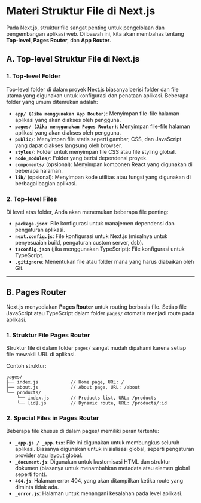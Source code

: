 # Materi Struktur File di Next.js

Pada Next.js, struktur file sangat penting untuk pengelolaan dan pengembangan aplikasi web. Di bawah ini, kita akan membahas tentang **Top-level**, **Pages Router**, dan **App Router**.

## A. Top-level Struktur File di Next.js

### 1. **Top-level Folder**
Top-level folder di dalam proyek Next.js biasanya berisi folder dan file utama yang digunakan untuk konfigurasi dan penataan aplikasi. Beberapa folder yang umum ditemukan adalah:

- **`app/ (Jika menggunakan App Router)`**: Menyimpan file-file halaman aplikasi yang akan diakses oleh pengguna.
- **`pages/ (Jika menggunakan Pages Router)`**: Menyimpan file-file halaman aplikasi yang akan diakses oleh pengguna.
- **`public/`**: Menyimpan file statis seperti gambar, CSS, dan JavaScript yang dapat diakses langsung oleh browser.
- **`styles/`**: Folder untuk menyimpan file CSS atau file styling global.
- **`node_modules/`**: Folder yang berisi dependensi proyek.
- **`components/`** (opsional): Menyimpan komponen React yang digunakan di beberapa halaman.
- **`lib/`** (opsional): Menyimpan kode utilitas atau fungsi yang digunakan di berbagai bagian aplikasi.

### 2. **Top-level Files**
Di level atas folder, Anda akan menemukan beberapa file penting:

- **`package.json`**: File konfigurasi untuk manajemen dependensi dan pengaturan aplikasi.
- **`next.config.js`**: File konfigurasi untuk Next.js (misalnya untuk penyesuaian build, pengaturan custom server, dsb).
- **`tsconfig.json`** (jika menggunakan TypeScript): File konfigurasi untuk TypeScript.
- **`.gitignore`**: Menentukan file atau folder mana yang harus diabaikan oleh Git.

---

## B. Pages Router

Next.js menyediakan **Pages Router** untuk routing berbasis file. Setiap file JavaScript atau TypeScript dalam folder `pages/` otomatis menjadi route pada aplikasi.

### 1. **Struktur File Pages Router**
Struktur file di dalam folder `pages/` sangat mudah dipahami karena setiap file mewakili URL di aplikasi.

Contoh struktur:

```text
pages/
├── index.js            // Home page, URL: /
├── about.js            // About page, URL: /about
└── products/
    └── index.js        // Products list, URL: /products
    └── [id].js         // Dynamic route, URL: /products/:id
```

### 2. **Special Files in Pages Router**
Beberapa file khusus di dalam pages/ memiliki peran tertentu:

- **`_app.js / _app.tsx`**: File ini digunakan untuk membungkus seluruh aplikasi. Biasanya digunakan untuk inisialisasi global, seperti pengaturan provider atau layout global.
- **`_document.js`**: Digunakan untuk kustomisasi HTML dan struktur dokumen (biasanya untuk menambahkan metadata atau elemen global seperti font).
- **`404.js`**: Halaman error 404, yang akan ditampilkan ketika route yang diminta tidak ada.
- **`_error.js`**: Halaman untuk menangani kesalahan pada level aplikasi.
